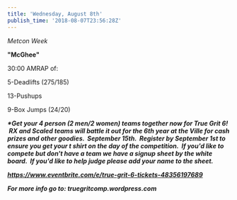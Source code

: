 ```yaml
---
title: 'Wednesday, August 8th'
publish_time: '2018-08-07T23:56:28Z'
---
```


*Metcon Week*

**"McGhee"**

30:00 AMRAP of:

5-Deadlifts (275/185)

13-Pushups

9-Box Jumps (24/20)

***\*Get your 4 person (2 men/2 women) teams together now for True Grit
6!  RX and Scaled teams will battle it out for the 6th year at the Ville
for cash prizes and other goodies.  September 15th.  Register by
September 1st to ensure you get your t shirt on the day of the
competition.  If you'd like to compete but don't have a team we have a
signup sheet by the white board.  If you'd like to help judge please add
your name to the sheet.***

***<https://www.eventbrite.com/e/true-grit-6-tickets-48356197689>***

***For more info go to: truegritcomp.wordpress.com***
